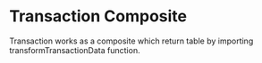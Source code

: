 # Transaction Composite

Transaction works as a composite which return table by importing transformTransactionData function.
